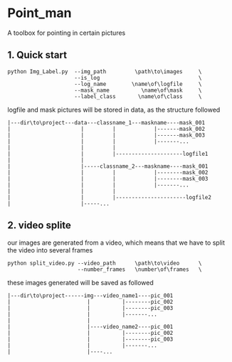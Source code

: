 # Point_man
A toolbox for pointing in certain pictures
## 1. Quick start
    python Img_Label.py  --img_path         \path\to\images     \
                         --is_log                               \
                         --log_name        \name\of\logfile     \
                         --mask_name          \name\of\mask     \
                         --label_class       \name\of\class     \
logfile and mask pictures will be stored in data, as the structure followed  

    |---dir\to\project---data---classname_1---maskname----mask_001 
    |                      |         |            |-------mask_002  
    |                      |         |            |-------mask_003  
    |                      |         |            |-------...  
    |                      |         |  
    |                      |         |---------------------logfile1
    |                      |    
    |                      |-----classname_2---maskname----mask_001 
    |                      |         |            |--------mask_002  
    |                      |         |            |--------mask_003  
    |                      |         |            |-------...  
    |                      |         |  
    |                      |         |----------------------logfile2 
    |                      |-----...

## 2. video splite
our images are generated from a video, which means that we have to split the video into several frames 

    python split_video.py --video_path      \path\to\video      \
                          --number_frames   \number\of\frames   \
                         
these images generated will be saved as followed  
  
  
    |---dir\to\project------img---video_name1----pic_001  
    |                        |          |--------pic_002  
    |                        |          |--------pic_003  
    |                        |          |-------...  
    |                        |  
    |                        |----video_name2----pic_001  
    |                        |          |--------pic_002  
    |                        |          |--------pic_003  
    |                        |          |-------...  
    |                        |----...  
